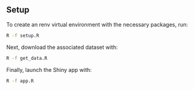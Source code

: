 ## Setup

To create an renv virtual environment with the necessary packages, run:

```bash
R -f setup.R
```

Next, download the associated dataset with:

```bash
R -f get_data.R
```

Finally, launch the Shiny app with:

```bash
R -f app.R
```
